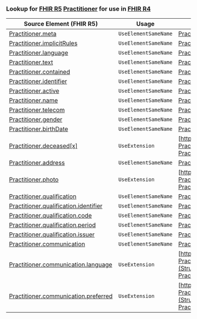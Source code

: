 ### Lookup for [FHIR R5](https://hl7.org/fhir/R5/) [Practitioner](https://hl7.org/fhir/R5/Practitioner.html) for use in [FHIR R4](https://hl7.org/fhir/R4/)

| Source Element (FHIR R5) | Usage | Target |
| -------------- | ----- | ------ |
| [Practitioner.meta](https://hl7.org/fhir/R5/Practitioner.html#resource) | `UseElementSameName` | [Practitioner.meta](https://hl7.org/fhir/R4/Practitioner.html#resource) |
| [Practitioner.implicitRules](https://hl7.org/fhir/R5/Practitioner.html#resource) | `UseElementSameName` | [Practitioner.implicitRules](https://hl7.org/fhir/R4/Practitioner.html#resource) |
| [Practitioner.language](https://hl7.org/fhir/R5/Practitioner.html#resource) | `UseElementSameName` | [Practitioner.language](https://hl7.org/fhir/R4/Practitioner.html#resource) |
| [Practitioner.text](https://hl7.org/fhir/R5/Practitioner.html#resource) | `UseElementSameName` | [Practitioner.text](https://hl7.org/fhir/R4/Practitioner.html#resource) |
| [Practitioner.contained](https://hl7.org/fhir/R5/Practitioner.html#resource) | `UseElementSameName` | [Practitioner.contained](https://hl7.org/fhir/R4/Practitioner.html#resource) |
| [Practitioner.identifier](https://hl7.org/fhir/R5/Practitioner.html#resource) | `UseElementSameName` | [Practitioner.identifier](https://hl7.org/fhir/R4/Practitioner.html#resource) |
| [Practitioner.active](https://hl7.org/fhir/R5/Practitioner.html#resource) | `UseElementSameName` | [Practitioner.active](https://hl7.org/fhir/R4/Practitioner.html#resource) |
| [Practitioner.name](https://hl7.org/fhir/R5/Practitioner.html#resource) | `UseElementSameName` | [Practitioner.name](https://hl7.org/fhir/R4/Practitioner.html#resource) |
| [Practitioner.telecom](https://hl7.org/fhir/R5/Practitioner.html#resource) | `UseElementSameName` | [Practitioner.telecom](https://hl7.org/fhir/R4/Practitioner.html#resource) |
| [Practitioner.gender](https://hl7.org/fhir/R5/Practitioner.html#resource) | `UseElementSameName` | [Practitioner.gender](https://hl7.org/fhir/R4/Practitioner.html#resource) |
| [Practitioner.birthDate](https://hl7.org/fhir/R5/Practitioner.html#resource) | `UseElementSameName` | [Practitioner.birthDate](https://hl7.org/fhir/R4/Practitioner.html#resource) |
| [Practitioner.deceased[x]](https://hl7.org/fhir/R5/Practitioner.html#resource) | `UseExtension` | [http://hl7.org/fhir/5.0/StructureDefinition/extension-Practitioner.deceased](StructureDefinition-ext-R5-Practitioner.deceased.html) |
| [Practitioner.address](https://hl7.org/fhir/R5/Practitioner.html#resource) | `UseElementSameName` | [Practitioner.address](https://hl7.org/fhir/R4/Practitioner.html#resource) |
| [Practitioner.photo](https://hl7.org/fhir/R5/Practitioner.html#resource) | `UseExtension` | [http://hl7.org/fhir/5.0/StructureDefinition/extension-Practitioner.photo](StructureDefinition-ext-R5-Practitioner.photo.html) |
| [Practitioner.qualification](https://hl7.org/fhir/R5/Practitioner.html#resource) | `UseElementSameName` | [Practitioner.qualification](https://hl7.org/fhir/R4/Practitioner.html#resource) |
| [Practitioner.qualification.identifier](https://hl7.org/fhir/R5/Practitioner.html#resource) | `UseElementSameName` | [Practitioner.qualification.identifier](https://hl7.org/fhir/R4/Practitioner.html#resource) |
| [Practitioner.qualification.code](https://hl7.org/fhir/R5/Practitioner.html#resource) | `UseElementSameName` | [Practitioner.qualification.code](https://hl7.org/fhir/R4/Practitioner.html#resource) |
| [Practitioner.qualification.period](https://hl7.org/fhir/R5/Practitioner.html#resource) | `UseElementSameName` | [Practitioner.qualification.period](https://hl7.org/fhir/R4/Practitioner.html#resource) |
| [Practitioner.qualification.issuer](https://hl7.org/fhir/R5/Practitioner.html#resource) | `UseElementSameName` | [Practitioner.qualification.issuer](https://hl7.org/fhir/R4/Practitioner.html#resource) |
| [Practitioner.communication](https://hl7.org/fhir/R5/Practitioner.html#resource) | `UseElementSameName` | [Practitioner.communication](https://hl7.org/fhir/R4/Practitioner.html#resource) |
| [Practitioner.communication.language](https://hl7.org/fhir/R5/Practitioner.html#resource) | `UseExtension` | [http://hl7.org/fhir/5.0/StructureDefinition/extension-Practitioner.communication.language](StructureDefinition-ext-R5-Practitioner.co.language.html) |
| [Practitioner.communication.preferred](https://hl7.org/fhir/R5/Practitioner.html#resource) | `UseExtension` | [http://hl7.org/fhir/5.0/StructureDefinition/extension-Practitioner.communication.preferred](StructureDefinition-ext-R5-Practitioner.co.preferred.html) |
